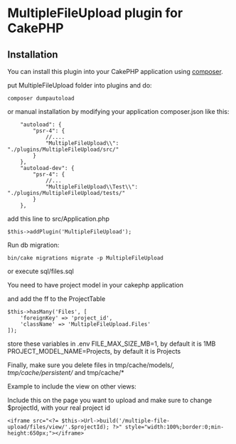 # MultipleFileUpload plugin for CakePHP

## Installation

You can install this plugin into your CakePHP application using [composer](https://getcomposer.org).


put MultipleFileUpload folder into plugins and do:
```
composer dumpautoload
```

or manual installation by modifying your application composer.json like this:

```
    "autoload": {
        "psr-4": {
            //....
            "MultipleFileUpload\\": "./plugins/MultipleFileUpload/src/"
        }
    },
    "autoload-dev": {
        "psr-4": {
            //...
            "MultipleFileUpload\\Test\\": "./plugins/MultipleFileUpload/tests/"
        }
    },
```

add this line to src/Application.php
```
$this->addPlugin('MultipleFileUpload');
```

Run db migration:
```
bin/cake migrations migrate -p MultipleFileUpload
```
or execute sql/files.sql

You need to have project model in your cakephp application

and add the ff to the ProjectTable

```
$this->hasMany('Files', [
	'foreignKey' => 'project_id',
	'className' => 'MultipleFileUpload.Files'
]);
```

store these variables in .env
FILE_MAX_SIZE_MB=1, by default it is 1MB
PROJECT_MODEL_NAME=Projects, by default it is Projects


Finally, make sure you delete files in tmp/cache/models/*, tmp/cache/persistent/* and tmp/cache/*


Example to include the view on other views:

Include this on the page you want to upload and make sure to change $projectId, with your real project id
```
<iframe src="<?= $this->Url->build('/multiple-file-upload/files/view/'.$projectId); ?>" style="width:100%;border:0;min-height:650px;"></iframe>
```